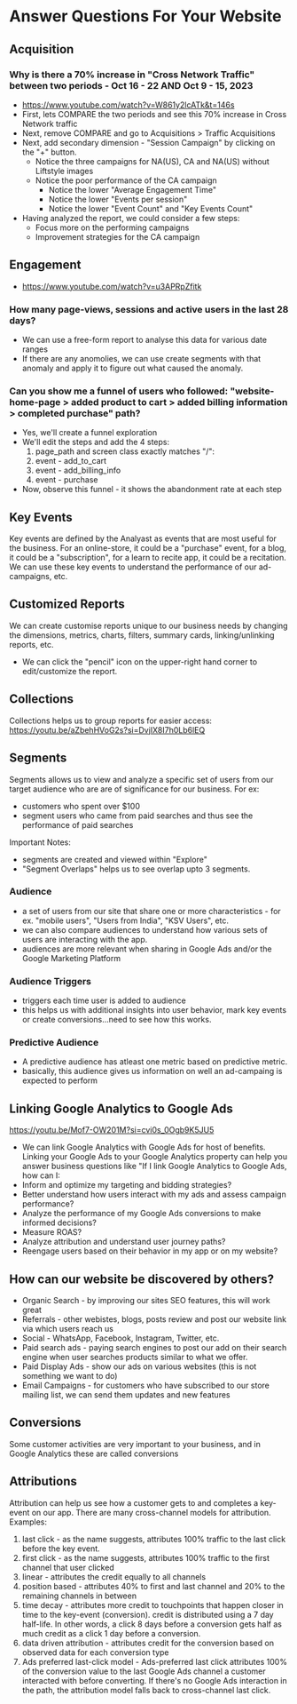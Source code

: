 # Answer Questions For Your Website

## Acquisition

### Why is there a 70% increase in "Cross Network Traffic" between two periods - Oct 16 - 22 AND Oct 9 - 15, 2023
- https://www.youtube.com/watch?v=W861y2lcATk&t=146s
- First, lets COMPARE the two periods and see this 70% increase in Cross Network traffic
- Next, remove COMPARE and go to Acquisitions > Traffic Acquisitions
- Next, add secondary dimension - "Session Campaign" by clicking on the "+" button.
    - Notice the three campaigns for NA(US), CA and NA(US) without Liftstyle images
    - Notice the poor performance of the CA campaign
        - Notice the lower "Average Engagement Time"
        - Notice the lower "Events per session"
        - Notice the lower "Event Count" and "Key Events Count"
- Having analyzed the report, we could consider a few steps:
    - Focus more on the performing campaigns
    - Improvement strategies for the CA campaign


## Engagement

- https://www.youtube.com/watch?v=u3APRpZfitk

### How many page-views, sessions and active users in the last 28 days?
- We can use a free-form report to analyse this data for various date ranges
- If there are any anomolies, we can use create segments with that anomaly and apply it to figure out what caused the anomaly.

### Can you show me a funnel of users who followed: "website-home-page > added product to cart > added billing information > completed purchase" path?
- Yes, we'll create a funnel exploration
- We'll edit the steps and add the 4 steps:
    1. page_path and screen class exactly matches "/":
    1. event - add_to_cart
    1. event - add_billing_info
    1. event - purchase 
- Now, observe this funnel - it shows the abandonment rate at each step

## Key Events
Key events are defined by the Analyast as events that are most useful for the business.  For an online-store,  it could be a "purchase" event, for a blog, it could be a "subscription", for a learn to recite app, it could be a recitation.  We can use these key events to understand the performance of our ad-campaigns, etc.

## Customized Reports
We can create customise reports unique to our business needs by changing the dimensions, metrics, charts, filters, summary cards, linking/unlinking reports, etc.
- We can click the "pencil" icon on the upper-right hand corner to edit/customize the report.

## Collections
Collections helps us to group reports for easier access:
https://youtu.be/aZbehHVoG2s?si=DvjIX8I7h0Lb6lEQ

## Segments
Segments allows us to view and analyze a specific set of users from our target audience who are are of significance for our business.  For ex:
- customers who spent over $100
- segment users who came from paid searches and thus see the performance of paid searches

Important Notes:
- segments are created and viewed within "Explore"
- "Segment Overlaps" helps us to see overlap upto 3 segments. 

### Audience
- a set of users from our site that share one or more characteristics - for ex. "mobile users", "Users from India", "KSV Users", etc.
- we can also compare audiences to understand how various sets of users are interacting with the app.
- audiences are more relevant when sharing in Google Ads and/or the Google Marketing Platform

### Audience Triggers
- triggers each time user is added to audience
- this helps us with additional insights into user behavior, mark key events or create conversions...need to see how this works.

### Predictive Audience
- A predictive audience has atleast one metric based on predictive metric.
- basically, this audience gives us information on well an ad-campaing is expected to perform

## Linking Google Analytics to Google Ads
https://youtu.be/Mof7-OW201M?si=cvi0s_0Ogb9K5JU5
- We can link Google Analytics with Google Ads for host of benefits.
Linking your Google Ads to your Google Analytics property can help you answer business questions like "If I link Google Analytics to Google Ads, how can I:
- Inform and optimize my targeting and bidding strategies?
- Better understand how users interact with my ads and assess campaign performance?
- Analyze the performance of my Google Ads conversions to make informed decisions?
- Measure ROAS?
- Analyze attribution and understand user journey paths?
- Reengage users based on their behavior in my app or on my website?

## How can our website be discovered by others?
- Organic Search - by improving our sites SEO features, this will work great
- Referrals - other webistes, blogs, posts review and post our website link via which users reach us
- Social - WhatsApp, Facebook, Instagram, Twitter, etc.
- Paid search ads - paying search engines to post our add on their search engine when user searches products similar to what we offer.
- Paid Display Ads - show our ads on various websites (this is not something we want to do)
- Email Campaigns - for customers who have subscribed to our store mailing list, we can send them updates and new features

## Conversions
Some customer activities are very important to your business, and in Google Analytics these are called conversions

## Attributions
Attribution can help us see how a customer gets to and completes a key-event on our app.
There are many cross-channel models for attribution.  Examples:
1. last click - as the name suggests, attributes 100% traffic to the last click before the key event.
1. first click - as the name suggests, attributes 100% traffic to the first channel that user clicked
1. linear - attributes the credit equally to all channels
1. position based - attributes 40% to first and last channel and 20% to the remaining channels in between
1. time decay - attributes more credit to touchpoints that happen closer in time to the key-event (conversion). credit is distributed using a 7 day half-life.  In other words, a click 8 days before a conversion gets half as much credit as a click 1 day before a conversion.
1. data driven attribution - attributes credit for the conversion based on observed data for each conversion type
1. Ads preferred last-click model - Ads-preferred last click attributes 100% of the conversion value to the last Google Ads channel a customer interacted with before converting. If there's no Google Ads interaction in the path, the attribution model falls back to cross-channel last click.


